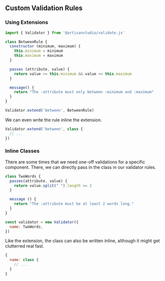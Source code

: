 ## Custom Validation Rules

### Using Extensions

```javascript
import { Validator } from '@artisanstudio/validate.js'

class BetweenRule {
  constructor (minimum, maximum) {
    this.minimum = minimum
    this.maximum = maximum
  }

  passes (attribute, value) {
    return value >= this.minimum && value <= this.maximum
  }

  message() {
    return "The :attribute must only between :minimum and :maximum"
  }
}

Validator.extend('between', BetweenRule)
```

We can even write the rule inline the extension.

```javascript
Validator.extend('between', class {
  // ...
})
```

### Inline Classes

There are some times that we need one-off validations for a specific component. There, we can directly pass in the class in our validator rules.

```javascript
class TwoWords {
  passes(attribute, value) {
    return value.split(" ").length >= 2
  }

  message () {
    return "The :attribute must be at least 2 words long."
  }
}

const validator = new Validator({
  name: TwoWords,
})
```

Like the extension, the class can also be written inline, although it might get clutterred real fast.

```javascript
{
  name: class {
    // ...
  }
}
```

